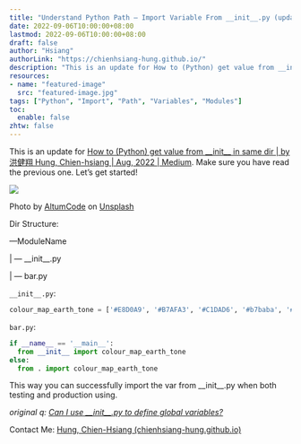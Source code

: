 ```yaml
---
title: "Understand Python Path — Import Variable From __init__.py (update)"
date: 2022-09-06T10:00:00+08:00
lastmod: 2022-09-06T10:00:00+08:00
draft: false
author: "Hsiang"
authorLink: "https://chienhsiang-hung.github.io/"
description: "This is an update for How to (Python) get value from __init__ in same dir | by 洪健翔 Hung, Chien-hsiang | Aug, 2022 | Medium. Make sure you…"
resources:
- name: "featured-image"
  src: "featured-image.jpg"
tags: ["Python", "Import", "Path", "Variables", "Modules"]
toc:
  enable: false
zhtw: false
---
```

This is an update for  [How to (Python) get value from \_\_init\_\_ in same dir | by 洪健翔 Hung, Chien-hsiang | Aug, 2022 | Medium](https://hungchienhsiang.medium.com/hot-to-python-get-value-from-init-in-same-dir-ab3982589500). Make sure you have read the previous one. Let’s get started!

![](https://miro.medium.com/max/1400/0*u0-PawlvltYTMdx-)

Photo by  [AltumCode](https://unsplash.com/@altumcode?utm_source=medium&utm_medium=referral)  on  [Unsplash](https://unsplash.com/?utm_source=medium&utm_medium=referral)

Dir Structure:

—ModuleName

| — \_\_init\_\_.py

| — bar.py

`__init__.py`:
```python
colour_map_earth_tone = ['#E8D0A9', '#B7AFA3', '#C1DAD6', '#b7baba', '#ACD1E9', '#6D929B']
```
`bar.py`:
```python
if __name__ == '__main__': 
  from __init__ import colour_map_earth_tone
else: 
  from . import colour_map_earth_tone
```
This way you can successfully import the var from \_\_init\_\_.py when both testing and production using.

_original q:_ [_Can I use \_\_init\_\_.py to define global variables?_](https://stackoverflow.com/questions/1383239/can-i-use-init-py-to-define-global-variables)

Contact Me:  [Hung, Chien-Hsiang (chienhsiang-hung.github.io)](https://chienhsiang-hung.github.io/)